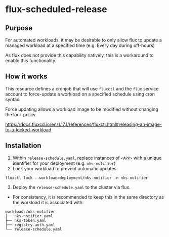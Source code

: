 # flux-scheduled-release

## Purpose
For automated workloads, it may be desirable to only allow flux to update a managed workload at a specified time (e.g. Every day during off-hours)

As flux does not provide this capability natively, this is a workaround to enable this functionality.

## How it works

This resource defines a cronjob that will use `fluxctl` and the `flux` service account to force-update a workload on a specified schedule using cron syntax. 

Force updating allows a workload image to be modified without changing the lock policy.

https://docs.fluxcd.io/en/1.17.1/references/fluxctl.html#releasing-an-image-to-a-locked-workload

## Installation
1. Within `release-schedule.yaml`, replace instances of `<APP>` with a unique identifier for your deployment (e.g. `nks-notifier`)
2. Lock your workload to prevent automatic updates:
```
fluxctl lock --workload=deployment/nks-notifier -n nks-notifier
```
3. Deploy the `release-schedule.yaml` to the cluster via flux. 
* For consistency, it is recommended to keep this in the same directory as the workload it is associated with:
```
workloads/nks-notifier
├── nks-notifier.yaml
├── nks-token.yaml
├── registry-auth.yaml
└── release-schedule.yaml
```